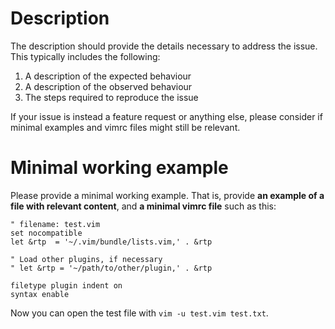 # Description

The description should provide the details necessary to address the issue.
This typically includes the following:

1. A description of the expected behaviour
2. A description of the observed behaviour
3. The steps required to reproduce the issue

If your issue is instead a feature request or anything else, please consider if
minimal examples and vimrc files might still be relevant.

# Minimal working example

Please provide a minimal working example. That is, provide __an example of a file
with relevant content__, and **a minimal vimrc file** such as this:

```vim
" filename: test.vim
set nocompatible
let &rtp  = '~/.vim/bundle/lists.vim,' . &rtp

" Load other plugins, if necessary
" let &rtp = '~/path/to/other/plugin,' . &rtp

filetype plugin indent on
syntax enable
```

Now you can open the test file with `vim -u test.vim test.txt`.

